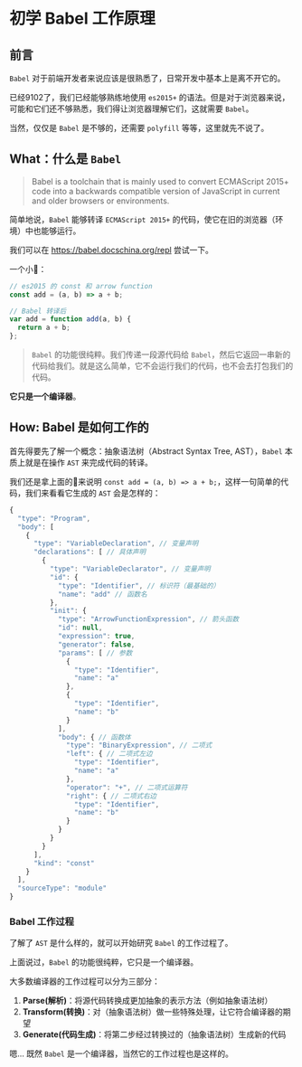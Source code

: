 # 初学 Babel 工作原理

## 前言

`Babel` 对于前端开发者来说应该是很熟悉了，日常开发中基本上是离不开它的。

已经9102了，我们已经能够熟练地使用 `es2015+` 的语法。但是对于浏览器来说，可能和它们还不够熟悉，我们得让浏览器理解它们，这就需要 `Babel`。

当然，仅仅是 `Babel` 是不够的，还需要 `polyfill` 等等，这里就先不说了。

## What：什么是 `Babel`

> Babel is a toolchain that is mainly used to convert ECMAScript 2015+ code into a backwards compatible version of JavaScript in current and older browsers or environments.

简单地说，`Babel` 能够转译 `ECMAScript 2015+` 的代码，使它在旧的浏览器（环境）中也能够运行。

我们可以在 <https://babel.docschina.org/repl> 尝试一下。

一个小🌰：

```javascript
// es2015 的 const 和 arrow function
const add = (a, b) => a + b;

// Babel 转译后
var add = function add(a, b) {
  return a + b;
};
```

> `Babel` 的功能很纯粹。我们传递一段源代码给 `Babel`，然后它返回一串新的代码给我们。就是这么简单，它不会运行我们的代码，也不会去打包我们的代码。

**它只是一个编译器**。

## How: Babel 是如何工作的

首先得要先了解一个概念：抽象语法树（Abstract Syntax Tree, AST），`Babel` 本质上就是在操作 `AST` 来完成代码的转译。

我们还是拿上面的🌰来说明 `const add = (a, b) => a + b;`，这样一句简单的代码，我们来看看它生成的 `AST` 会是怎样的：

```javascript
{
  "type": "Program",
  "body": [
    {
      "type": "VariableDeclaration", // 变量声明
      "declarations": [ // 具体声明
        {
          "type": "VariableDeclarator", // 变量声明
          "id": {
            "type": "Identifier", // 标识符（最基础的）
            "name": "add" // 函数名
          },
          "init": {
            "type": "ArrowFunctionExpression", // 箭头函数
            "id": null,
            "expression": true,
            "generator": false,
            "params": [ // 参数
              {
                "type": "Identifier",
                "name": "a"
              },
              {
                "type": "Identifier",
                "name": "b"
              }
            ],
            "body": { // 函数体
              "type": "BinaryExpression", // 二项式
              "left": { // 二项式左边
                "type": "Identifier",
                "name": "a"
              },
              "operator": "+", // 二项式运算符
              "right": { // 二项式右边
                "type": "Identifier",
                "name": "b"
              }
            }
          }
        }
      ],
      "kind": "const"
    }
  ],
  "sourceType": "module"
}
```

### Babel 工作过程

了解了 `AST` 是什么样的，就可以开始研究 `Babel` 的工作过程了。

上面说过，`Babel` 的功能很纯粹，它只是一个编译器。

大多数编译器的工作过程可以分为三部分：

1. **Parse(解析)**：将源代码转换成更加抽象的表示方法（例如抽象语法树）
2. **Transform(转换)**：对（抽象语法树）做一些特殊处理，让它符合编译器的期望
3. **Generate(代码生成)**：将第二步经过转换过的（抽象语法树）生成新的代码

嗯... 既然 `Babel` 是一个编译器，当然它的工作过程也是这样的。

